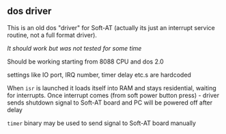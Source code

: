 ## dos driver

This is an old dos "driver" for Soft-AT (actually its just an interrupt service routine, not a full format driver).  

*It should work but was not tested for some time*  

Should be working starting from 8088 CPU and dos 2.0  

settings like IO port, IRQ number, timer delay etc.s are hardcoded  

When `isr` is launched it loads itself into RAM and stays residential, waiting for interrupts. Once interrupt comes (from soft power button press) - driver sends shutdown signal to Soft-AT board and PC will be powered off after delay

`timer` binary may be used to send signal to Soft-AT board manually  
